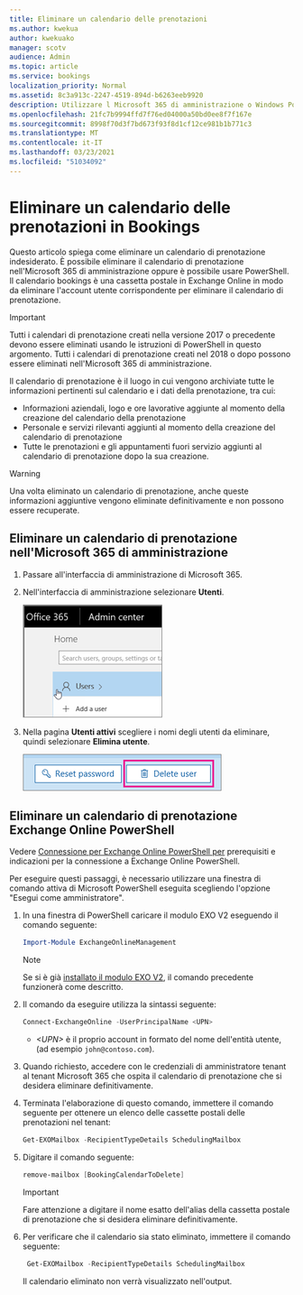 ```yaml
---
title: Eliminare un calendario delle prenotazioni
ms.author: kwekua
author: kwekuako
manager: scotv
audience: Admin
ms.topic: article
ms.service: bookings
localization_priority: Normal
ms.assetid: 8c3a913c-2247-4519-894d-b6263eeb9920
description: Utilizzare l Microsoft 365 di amministrazione o Windows PowerShell per eliminare i calendari di Bookings.
ms.openlocfilehash: 21fc7b9994ffd7f76ed04000a50bd0ee8f7f167e
ms.sourcegitcommit: 8998f70d3f7bd673f93f8d1cf12ce981b1b771c3
ms.translationtype: MT
ms.contentlocale: it-IT
ms.lasthandoff: 03/23/2021
ms.locfileid: "51034092"
---
```

# <a name="delete-a-booking-calendar-in-bookings"></a>Eliminare un calendario delle prenotazioni in Bookings

Questo articolo spiega come eliminare un calendario di prenotazione indesiderato. È possibile eliminare il calendario di prenotazione nell'Microsoft 365 di amministrazione oppure è possibile usare PowerShell. Il calendario bookings è una cassetta postale in Exchange Online in modo da eliminare l'account utente corrispondente per eliminare il calendario di prenotazione.

> [!IMPORTANT]
> Tutti i calendari di prenotazione creati nella versione 2017 o precedente devono essere eliminati usando le istruzioni di PowerShell in questo argomento. Tutti i calendari di prenotazione creati nel 2018 o dopo possono essere eliminati nell'Microsoft 365 di amministrazione.

Il calendario di prenotazione è il luogo in cui vengono archiviate tutte le informazioni pertinenti sul calendario e i dati della prenotazione, tra cui:

- Informazioni aziendali, logo e ore lavorative aggiunte al momento della creazione del calendario della prenotazione
- Personale e servizi rilevanti aggiunti al momento della creazione del calendario di prenotazione
- Tutte le prenotazioni e gli appuntamenti fuori servizio aggiunti al calendario di prenotazione dopo la sua creazione.

> [!WARNING]
> Una volta eliminato un calendario di prenotazione, anche queste informazioni aggiuntive vengono eliminate definitivamente e non possono essere recuperate.

## <a name="delete-a-booking-calendar-in-the-microsoft-365-admin-center"></a>Eliminare un calendario di prenotazione nell'Microsoft 365 di amministrazione

1. Passare all'interfaccia di amministrazione di Microsoft 365.

1. Nell'interfaccia di amministrazione selezionare **Utenti**.

   ![Immagine dell'interfaccia utente degli utenti Microsoft 365'interfaccia di amministrazione](../media/bookings-admin-center-users.png)

1. Nella pagina **Utenti attivi** scegliere i nomi degli utenti da eliminare, quindi selezionare **Elimina utente**.

   ![Immagine dell'interfaccia utente di eliminazione dell'Microsoft 365 di amministrazione](../media/bookings-delete-user.png)

## <a name="delete-a-booking-calendar-using-exchange-online-powershell"></a>Eliminare un calendario di prenotazione Exchange Online PowerShell

Vedere [Connessione per Exchange Online PowerShell per](/powershell/exchange/exchange-online-powershell-v2?view=exchange-ps) prerequisiti e indicazioni per la connessione a Exchange Online PowerShell.

Per eseguire questi passaggi, è necessario utilizzare una finestra di comando attiva di Microsoft PowerShell eseguita scegliendo l'opzione "Esegui come amministratore".

1. In una finestra di PowerShell caricare il modulo EXO V2 eseguendo il comando seguente:

   ```powershell
   Import-Module ExchangeOnlineManagement
   ```

   > [!NOTE]
   > Se si è già [installato il modulo EXO V2](/powershell/exchange/exchange-online-powershell-v2?view=exchange-ps#install-and-maintain-the-exo-v2-module), il comando precedente funzionerà come descritto.
   
2. Il comando da eseguire utilizza la sintassi seguente:

   ```powershell
   Connect-ExchangeOnline -UserPrincipalName <UPN> 
   ```

   - _\<UPN\>_ è il proprio account in formato del nome dell'entità utente, (ad esempio `john@contoso.com`).

3. Quando richiesto, accedere con le credenziali di amministratore tenant al tenant Microsoft 365 che ospita il calendario di prenotazione che si desidera eliminare definitivamente.

4. Terminata l'elaborazione di questo comando, immettere il comando seguente per ottenere un elenco delle cassette postali delle prenotazioni nel tenant:

   ```powershell
   Get-EXOMailbox -RecipientTypeDetails SchedulingMailbox
   ```

5. Digitare il comando seguente:

   ```powershell
   remove-mailbox [BookingCalendarToDelete]
   ```

   > [!IMPORTANT]
   > Fare attenzione a digitare il nome esatto dell'alias della cassetta postale di prenotazione che si desidera eliminare definitivamente.

6. Per verificare che il calendario sia stato eliminato, immettere il comando seguente:

   ```powershell
    Get-EXOMailbox -RecipientTypeDetails SchedulingMailbox
   ```

   Il calendario eliminato non verrà visualizzato nell'output.
